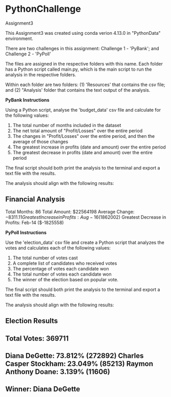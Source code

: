 # PythonChallenge
Assignment3

This Assignment3 was created using conda verion 4.13.0 in "PythonData" environment.

There are two challenges in this assignment: 
Challenge 1 - 'PyBank'; and 
Challenge 2 - 'PyPoll'

The files are assigned in the respective folders with this name.
Each folder has a Python script called main.py, which is the main script to run the analysis in the respective folders.

Within each folder are two folders: (1) 'Resources' that contains the csv file; and (2) "Analysis' folder that contains the text output of the analysis.


**PyBank Instructions**

Using a Python script, analyse the 'budget_data' csv file and calculate for the following values:

1. The total number of months included in the dataset
2. The net total amount of "Profit/Losses" over the entire period
3. The changes in "Profit/Losses" over the entire period, and then the average of those changes
4. The greatest increase in profits (date and amount) over the entire period
5. The greatest decrease in profits (date and amount) over the entire period

The final script should both print the analysis to the terminal and export a text file with the results.

The analysis should align with the following results:

Financial Analysis
----------------------------
Total Months: 86
Total Amount: $22564198
Average Change: $-8311.11
Greatest Increase in Profits: Aug-16 ($1862002)
Greatest Decrease in Profits: Feb-14 ($-1825558)


**PyPoll Instructions**

Use the 'election_data' csv file and create a Python script that analyzes the votes and calculates each of the following values:

1. The total number of votes cast
2. A complete list of candidates who received votes
3. The percentage of votes each candidate won
4. The total number of votes each candidate won
5. The winner of the election based on popular vote.
 
The final script should both print the analysis to the terminal and export a text file with the results.

The analysis should align with the following results:


Election Results
-------------------------
Total Votes: 369711
-------------------------
Diana DeGette: 73.812% (272892)
Charles Casper Stockham: 23.049% (85213)
Raymon Anthony Doane: 3.139% (11606)
-------------------------
Winner: Diana DeGette
-------------------------

